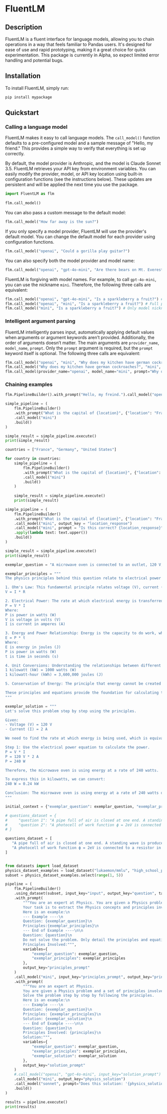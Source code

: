 # FluentLM

## Description
FluentLM is a fluent interface for language models, allowing you to chain operations in a way that feels familiar to Pandas users. It's designed for ease of use and rapid prototyping, making it a great choice for quick experimentation. This package is currently in Alpha, so expect limited error handling and potential bugs.

## Installation
To install FluentLM, simply run:

```bash
pip install mypackage
```

## Quickstart

### Calling a language model
FluentLM makes it easy to call language models. The `call_model()` function defaults to a pre-configured model and a sample message of "Hello, my friend." This provides a simple way to verify that everything is set up correctly.

By default, the model provider is Anthropic, and the model is Claude Sonnet 3.5. FluentLM retrieves your API key from environment variables. You can easily modify the provider, model, or API key location using built-in configuration functions (see the instructions below). These updates are persistent and will be applied the next time you use the package.

```python
import FluentLM as flm
 
flm.call_model()
```

You can also pass a custom message to the default model:
```python
flm.call_model("How far away is the sun?")
```

If you only specify a model provider, FluentLM will use the provider's default model. You can change the default model for each provider using configuration functions.
```python
flm.call_model("openai", "Could a gorilla play guitar?")  
```

You can also specify both the model provider and model name:
```python
flm.call_model("openai", "gpt-4o-mini", "Are there bears on Mt. Everest?")
```

FluentLM is forgiving with model names. For example, to call `gpt-4o-mini`, you can use the nickname `mini`. Therefore, the following three calls are equivalent:

```python
flm.call_model("openai", "gpt-4o-mini", "Is a sparkleberry a fruit?") # Full provider and model name
flm.call_model("openai", "mini", "Is a sparkleberry a fruit?") # Full provider name with model nickname
flm.call_model("mini", "Is a sparkleberry a fruit?") # Only model nickname
```

### Intelligent argument parsing
FluentLM intelligently parses input, automatically applying default values when arguments or argument keywords aren’t provided. Additionally, the order of arguments doesn’t matter. The main arguments are `provider_name`, `model_name`, `prompt`. Only the `prompt` argument is required, but the `prompt` keyword itself is optional. The following three calls are equivalent:

```python
flm.call_model("openai", "mini", "Why does my kitchen have german cockroaches?")
flm.call_model("Why does my kitchen have german cockroaches?", "mini", "openai")
flm.call_model(provider_name="openai", model_name="mini", prompt="Why does my kitchen have german cockroaches?")
```

### Chaining examples

```python
flm.PipelineBuilder().with_prompt("Hello, my freind.").call_model("openai", "gpt-4o-mini").build().execute()
```

```python
simple_pipeline = (
    flm.PipelineBuilder()
    .with_prompt("What is the capital of {location}", {"location": "France"})
    .call_model("mini")
    .build()
)

simple_result = simple_pipeline.execute()
print(simple_result)
```

```python
countries = ["France", "Germany", "United States"]

for country in countries:
    simple_pipeline = (
        flm.PipelineBuilder() 
        .with_prompt("What is the capital of {location}", {"location": country})
        .call_model("mini")
        .build()
    )
  
    simple_result = simple_pipeline.execute()
    print(simple_result)
```


```python
simple_pipeline = (
    flm.PipelineBuilder()
    .with_prompt("What is the capital of {location}", {"location": "France"})
    .call_model("mini", output_key = "location_response")
    .call_model("mini", prompt = "Is this correct? {location_response}")
    .apply(lambda text: text.upper())
    .build()
)

simple_result = simple_pipeline.execute()
print(simple_result)
```


```python
exemplar_question = "A microwave oven is connected to an outlet, 120 V, and draws a current of 2 amps. At what rate is energy being used by the microwave oven?"

exemplar_principles = """
The physics principles behind this question relate to electrical power and energy consumption. Here are the relevant principles and equations:

1. Ohm's Law: This fundamental principle relates voltage (V), current (I), and resistance (R) in an electrical circuit.
V = I * R

2. Electrical Power: The rate at which electrical energy is transferred or converted in a circuit is given by the power equation.
P = V * I
Where:
P is power in watts (W)
V is voltage in volts (V)
I is current in amperes (A)

3. Energy and Power Relationship: Energy is the capacity to do work, while power is the rate at which energy is transferred or work is done.
E = P * t
Where:
E is energy in joules (J)
P is power in watts (W)
t is time in seconds (s)

4. Unit Conversions: Understanding the relationships between different units of power and energy might be relevant.
1 kilowatt (kW) = 1000 watts (W)
1 kilowatt-hour (kWh) = 3,600,000 joules (J)

5. Conservation of Energy: The principle that energy cannot be created or destroyed, only converted from one form to another. In this case, electrical energy is being converted to other forms (primarily heat and electromagnetic waves) in the microwave oven.

These principles and equations provide the foundation for calculating the rate at which energy is being used by an electrical appliance given its voltage and current draw.
"""

exemplar_solution = """
Let's solve this problem step by step using the principles.

Given:
- Voltage (V) = 120 V
- Current (I) = 2 A

We need to find the rate at which energy is being used, which is equivalent to the power consumed by the microwave oven.

Step 1: Use the electrical power equation to calculate the power.
P = V * I
P = 120 V * 2 A
P = 240 W

Therefore, the microwave oven is using energy at a rate of 240 watts.

To express this in kilowatts, we can convert:
240 W = 0.24 kW

Conclusion: The microwave oven is using energy at a rate of 240 watts or 0.24 kilowatts.
"""

initial_context = {"exemplar_question": exemplar_question, "exemplar_principles": exemplar_principles, "exemplar_solution": exemplar_solution}

# questions_dataset = {
#     "question 1": "A pipe full of air is closed at one end. A standing wave is produced in the pipe, causing the pipe to sound a note. Which of the following is a correct statement about the wave’s properties at the closed end of the pipe?",
#     "question 2": "A photocell of work function ϕ = 2eV is connected to a resistor in series. Light of frequency f = 1 × 10^15 Hz hits a metal plate of the photocell. If the power of the light is P = 100 W, what is the current through the resistor?"
# }

questions_dataset = [
   "A pipe full of air is closed at one end. A standing wave is produced in the pipe, causing the pipe to sound a note. Which of the following is a correct statement about the wave’s properties at the closed end of the pipe?",
   "A photocell of work function ϕ = 2eV is connected to a resistor in series. Light of frequency f = 1 × 10^15 Hz hits a metal plate of the photocell. If the power of the light is P = 100 W, what is the current through the resistor?"
]


from datasets import load_dataset
physics_dataset_examples = load_dataset("lukaemon/mmlu", "high_school_physics", split="train")
subset = physics_dataset_examples.select(range(1, 5))

pipeline = (
    flm.PipelineBuilder()
    .using_dataset(subset, input_key="input", output_key="question", target="target", target_type="indirect")
    .with_prompt(
        """You are an expert at Physics. You are given a Physics problem.
        Your task is to extract the Physics concepts and principles involved in solving the problem.
        Here is an example:\n
        --- Example ----\n
        Question: {exemplar_question}\n
        Principles:{exemplar_principles}\n
        --- End of Example ----\n\n
        Question: {question}\n
        Do not solve the problem. Only detail the principles and equations involved.\n
        Principles Involved:""",
        variables={
            "exemplar_question": exemplar_question,
            "exemplar_principles": exemplar_principles
        },
        output_key="principles_prompt"
    )
    .call_model("mini", input_key="principles_prompt", output_key="principles")
    .with_prompt(
        """You are an expert at Physics.
        You are given a Physics problem and a set of principles involved in solving the problem.
        Solve the problem step by step by following the principles.
        Here is an example:\n
        --- Example ----\n
        Question: {exemplar_question}\n
        Principles: {exemplar_principles}\n
        Solution: {exemplar_solution}\n
        --- End of Example ----\n\n
        Question: {question}\n 
        Principles Involved: {principles}\n
        Solution:""",
        variables={
            "exemplar_question": exemplar_question,
            "exemplar_principles": exemplar_principles,
            "exemplar_solution": exemplar_solution
        },
        output_key="solution_prompt"
    )
    #.call_model("openai", "gpt-4o-mini", input_key="solution_prompt")
    .call_model("mini", output_key="physics_solution")
    .call_model("sonnet", prompt="Does this solution: '{physics_solution}' match the correct solution: '{target}'?")
    .build()
)

results = pipeline.execute() 
print(results)
```